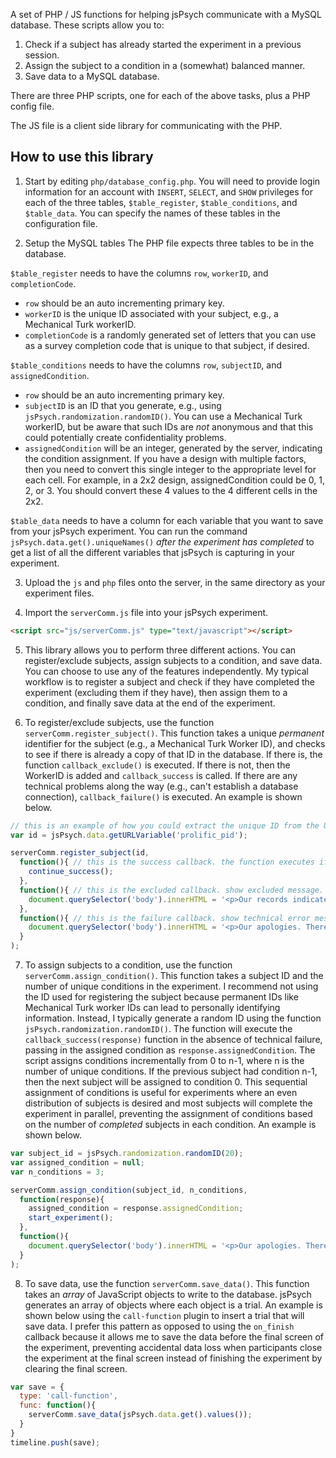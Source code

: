A set of PHP / JS functions for helping jsPsych communicate with a MySQL database. These scripts allow you to:

1. Check if a subject has already started the experiment in a previous session.
2. Assign the subject to a condition in a (somewhat) balanced manner.
3. Save data to a MySQL database.

There are three PHP scripts, one for each of the above tasks, plus a PHP config file.

The JS file is a client side library for communicating with the PHP.

## How to use this library

1. Start by editing `php/database_config.php`. You will need to provide login information for an account with `INSERT`, `SELECT`, and `SHOW` privileges for each of the three tables, `$table_register`, `$table_conditions`, and `$table_data`. You can specify the names of these tables in the configuration file.

2. Setup the MySQL tables The PHP file expects three tables to be in the database.

  `$table_register` needs to have the columns `row`, `workerID`, and `completionCode`.
  - `row` should be an auto incrementing primary key.
  - `workerID` is the unique ID associated with your subject, e.g., a Mechanical Turk workerID.
  - `completionCode` is a randomly generated set of letters that you can use as a survey completion code that is unique to that subject, if desired.

  `$table_conditions` needs to have the columns `row`, `subjectID`, and `assignedCondition`.
  - `row` should be an auto incrementing primary key.
  - `subjectID` is an ID that you generate, e.g., using `jsPsych.randomization.randomID()`. You can use a Mechanical Turk workerID, but be aware that such IDs are *not* anonymous and that this could potentially create confidentiality problems.
  - `assignedCondition` will be an integer, generated by the server, indicating the condition assignment. If you have a design with multiple factors, then you need to convert this single integer to the appropriate level for each cell. For example, in a 2x2 design, assignedCondition could be 0, 1, 2, or 3. You should convert these 4 values to the 4 different cells in the 2x2.

  `$table_data` needs to have a column for each variable that you want to save from your jsPsych experiment. You can run the command `jsPsych.data.get().uniqueNames()` *after the experiment has completed* to get a list of all the different variables that jsPsych is capturing in your experiment.

3. Upload the `js` and `php` files onto the server, in the same directory as your experiment files.

4. Import the `serverComm.js` file into your jsPsych experiment.

  ```html
  <script src="js/serverComm.js" type="text/javascript"></script>
  ```

5. This library allows you to perform three different actions. You can register/exclude subjects, assign subjects to a condition, and save data. You can choose to use any of the features independently. My typical workflow is to register a subject and check if they have completed the experiment (excluding them if they have), then assign them to a condition, and finally save data at the end of the experiment.

6. To register/exclude subjects, use the function `serverComm.register_subject()`. This function takes a unique *permanent* identifier for the subject (e.g., a Mechanical Turk Worker ID), and checks to see if there is already a copy of that ID in the database. If there is, the function `callback_exclude()` is executed. If there is not, then the WorkerID is added and `callback_success` is called. If there are any technical problems along the way (e.g., can't establish a database connection), `callback_failure()` is executed. An example is shown below.

  ```javascript
  // this is an example of how you could extract the unique ID from the URL:
  var id = jsPsych.data.getURLVariable('prolific_pid');

  serverComm.register_subject(id,
    function(){ // this is the success callback. the function executes if the subject has a unique id
      continue_success();
    },
    function(){ // this is the excluded callback. show excluded message.
      document.querySelector('body').innerHTML = '<p>Our records indicate that you have already started this experiment. Due to the nature of the experiment, restarting is not permitted.</p><p>If you believe this message is in error, you can contact the researchers at jdeleeuw@vassar.edu. Our apologies for the trouble.</p>';
    },
    function(){ // this is the failure callback. show technical error message.
      document.querySelector('body').innerHTML = '<p>Our apologies. There was a technical error on our end while loading the experiment.</p><p>You will not be able to complete the experiment. We are sorry for the trouble.</p>';
    }
  );
  ```

7. To assign subjects to a condition, use the function `serverComm.assign_condition()`. This function takes a subject ID and the number of unique conditions in the experiment. I recommend not using the ID used for registering the subject because permanent IDs like Mechanical Turk worker IDs can lead to personally identifying information. Instead, I typically generate a random ID using the function `jsPsych.randomization.randomID()`. The function will execute the `callback_success(response)` function in the absence of technical failure, passing in the assigned condition as `response.assignedCondition`. The script assigns conditions incrementally from 0 to n-1, where n is the number of unique conditions. If the previous subject had condition n-1, then the next subject will be assigned to condition 0. This sequential assignment of conditions is useful for experiments where an even distribution of subjects is desired and most subjects will complete the experiment in parallel, preventing the assignment of conditions based on the number of *completed* subjects in each condition. An example is shown below.

  ```javascript
  var subject_id = jsPsych.randomization.randomID(20);
  var assigned_condition = null;
  var n_conditions = 3;

  serverComm.assign_condition(subject_id, n_conditions,
    function(response){
      assigned_condition = response.assignedCondition;
      start_experiment();
    },
    function(){
      document.querySelector('body').innerHTML = '<p>Our apologies. There was a technical error on our end while loading the experiment.</p><p>You will not be able to complete the experiment. We are sorry for the trouble.</p>';
    }
  );
  ```

8. To save data, use the function `serverComm.save_data()`. This function takes an *array* of JavaScript objects to write to the database. jsPsych generates an array of objects where each object is a trial. An example is shown below using the `call-function` plugin to insert a trial that will save data. I prefer this pattern as opposed to using the `on_finish` callback because it allows me to save the data before the final screen of the experiment, preventing accidental data loss when participants close the experiment at the final screen instead of finishing the experiment by clearing the final screen.

  ```javascript
  var save = {
    type: 'call-function',
    func: function(){
      serverComm.save_data(jsPsych.data.get().values());
    }
  }
  timeline.push(save);
  ```
